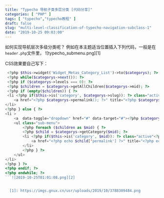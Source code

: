 ```yaml
---
title: "Typecho 导航子类多层分类 [代码分享]"
categories: [ "PHP" ]
tags: [ "typecho","typecho教程" ]
draft: false
slug: "multi-level-classification-of-typecho-navigation-subclass-1"
date: "2019-10-25 09:03:00"
---
```


如何实现导航层次多级分类呢？ 例如在本主题适当位置插入下列代码，一般是在`header.php`文件里，
![typecho_submenu.png][1]


<!--more-->


CSS效果要自己写下：

```php
 <?php $this->widget('Widget_Metas_Category_List')->to($categorys); ?>
 <?php while($categorys->next()): ?>
 <?php if ($categorys->levels === 0): ?>
 <?php $children = $categorys->getAllChildren($categorys->mid); ?>
 <?php if (empty($children)) { ?>
 <li <?php if($this->is('category', $categorys->slug)): ?> class="active"<?php endif; ?>>
    <a href="<?php $categorys->permalink(); ?>" title="<?php $categorys->name(); ?>"><?php $categorys->name(); ?></a>
</li>
<?php } else { ?>
<li >
    <a  data-toggle="dropdown" href="#" data-target="#"><?php $categorys->name(); ?></a>
    <ul class="sub-menu">
        <?php foreach ($children as $mid) { ?>
        <?php $child = $categorys->getCategory($mid); ?>
        <li <?php if($this->is('category', $mid)): ?> class="active"<?php endif; ?>>
            <a href="<?php echo $child['permalink'] ?>" title="<?php echo $child['name']; ?>"><?php echo $child['name']; ?></a>
        </li>
        <?php } ?>
    </ul>
</li>
<?php } ?>
<?php endif; ?>
<?php endwhile; ?>
```![2019-10-25T01:01:08.png][2]


  [1]: https://imgs.gnux.cn/usr/uploads/2019/10/3788309484.png